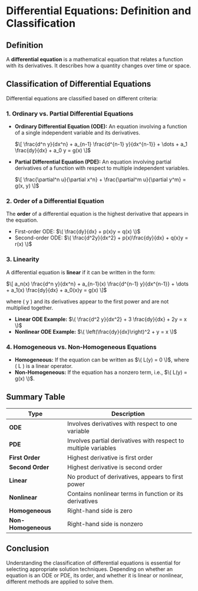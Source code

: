 # Differential Equations: Definition and Classification

## Definition
A **differential equation** is a mathematical equation that relates a function with its derivatives. It describes how a quantity changes over time or space.

## Classification of Differential Equations
Differential equations are classified based on different criteria:

### 1. Ordinary vs. Partial Differential Equations
- **Ordinary Differential Equation (ODE):** An equation involving a function of a single independent variable and its derivatives.
  
  $\[ \frac{d^n y}{dx^n} + a_{n-1} \frac{d^{n-1} y}{dx^{n-1}} + \dots + a_1 \frac{dy}{dx} + a_0 y = g(x) \]$
  
- **Partial Differential Equation (PDE):** An equation involving partial derivatives of a function with respect to multiple independent variables.
  
  $\[ \frac{\partial^n u}{\partial x^n} + \frac{\partial^m u}{\partial y^m} = g(x, y) \]$

### 2. Order of a Differential Equation
The **order** of a differential equation is the highest derivative that appears in the equation.
- First-order ODE: $\( \frac{dy}{dx} + p(x)y = q(x) \)$
- Second-order ODE: $\( \frac{d^2y}{dx^2} + p(x)\frac{dy}{dx} + q(x)y = r(x) \)$

### 3. Linearity
A differential equation is **linear** if it can be written in the form:

$\[ a_n(x) \frac{d^n y}{dx^n} + a_{n-1}(x) \frac{d^{n-1} y}{dx^{n-1}} + \dots + a_1(x) \frac{dy}{dx} + a_0(x)y = g(x) \]$

where \( y \) and its derivatives appear to the first power and are not multiplied together.
- **Linear ODE Example:** $\( \frac{d^2 y}{dx^2} + 3 \frac{dy}{dx} + 2y = x \)$
- **Nonlinear ODE Example:** $\( \left(\frac{dy}{dx}\right)^2 + y = x \)$

### 4. Homogeneous vs. Non-Homogeneous Equations
- **Homogeneous:** If the equation can be written as $\( L(y) = 0 \)$, where \( L \) is a linear operator.
- **Non-Homogeneous:** If the equation has a nonzero term, i.e., $\( L(y) = g(x) \)$.

## Summary Table
| Type               | Description |
|-------------------|-------------|
| **ODE** | Involves derivatives with respect to one variable |
| **PDE** | Involves partial derivatives with respect to multiple variables |
| **First Order** | Highest derivative is first order |
| **Second Order** | Highest derivative is second order |
| **Linear** | No product of derivatives, appears to first power |
| **Nonlinear** | Contains nonlinear terms in function or its derivatives |
| **Homogeneous** | Right-hand side is zero |
| **Non-Homogeneous** | Right-hand side is nonzero |

## Conclusion
Understanding the classification of differential equations is essential for selecting appropriate solution techniques. Depending on whether an equation is an ODE or PDE, its order, and whether it is linear or nonlinear, different methods are applied to solve them.

